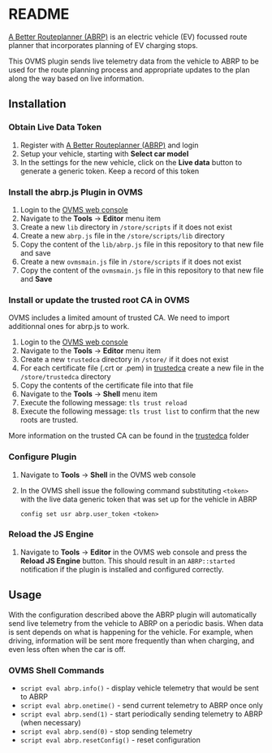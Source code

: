 # README

[A Better Routeplanner (ABRP)](https://abetterrouteplanner.com) is an electric
vehicle (EV) focussed route planner that incorporates planning of EV charging
stops.

This OVMS plugin sends live telemetry data from the vehicle to ABRP to be used
for the route planning process and appropriate updates to the plan along the way
based on live information.

## Installation

### Obtain Live Data Token

1. Register with [A Better Routeplanner (ABRP)](https://abetterrouteplanner.com)
   and login
2. Setup your vehicle, starting with **Select car model**
3. In the settings for the new vehicle, click on the **Live data** button to
   generate a generic token. Keep a record of this token

### Install the abrp.js Plugin in OVMS

1. Login to the
   [OVMS web console](https://docs.openvehicles.com/en/latest/userguide/installation.html#initial-connection-wifi-and-browser)
2. Navigate to the **Tools** -> **Editor** menu item
3. Create a new `lib` directory in `/store/scripts` if it does not exist
4. Create a new `abrp.js` file in the `/store/scripts/lib` directory
5. Copy the content of the `lib/abrp.js` file in this repository to that new
   file and save
6. Create a new `ovmsmain.js` file in `/store/scripts` if it does not exist
7. Copy the content of the `ovmsmain.js` file in this repository to that new
   file and **Save**

### Install or update the trusted root CA in OVMS

OVMS includes a limited amount of trusted CA. We need to import additionnal ones for abrp.js to work.

1. Login to the
   [OVMS web console](https://docs.openvehicles.com/en/latest/userguide/installation.html#initial-connection-wifi-and-browser)
2. Navigate to the **Tools** -> **Editor** menu item
3. Create a new `trustedca` directory in `/store/` if it does not exist
4. For each certificate file (.crt or .pem) in [trustedca](/trustedca) create a new file in the `/store/trustedca` directory
5. Copy the contents of the certificate file into that file
6. Navigate to the **Tools** -> **Shell** menu item
7. Execute the following message: `tls trust reload`
8. Execute the following message: `tls trust list` to confirm that the new roots are trusted.

More information on the trusted CA can be found in the [trustedca](/trustedca/README.md) folder

### Configure Plugin

1. Navigate to **Tools** -> **Shell** in the OVMS web console
2. In the OVMS shell issue the following command substituting `<token>` with the
   live data generic token that was set up for the vehicle in ABRP

   ```text
   config set usr abrp.user_token <token>
   ```

### Reload the JS Engine

1. Navigate to **Tools** -> **Editor** in the OVMS web console and press the
   **Reload JS Engine** button. This should result in an `ABRP::started`
   notification if the plugin is installed and configured correctly.

## Usage

With the configuration described above the ABRP plugin will automatically send
live telemetry from the vehicle to ABRP on a periodic basis. When data is sent
depends on what is happening for the vehicle. For example, when driving,
information will be sent more frequently than when charging, and even less often
when the car is off.

### OVMS Shell Commands

- `script eval abrp.info()` - display vehicle telemetry that would be sent to
  ABRP
- `script eval abrp.onetime()` - send current telemetry to ABRP once only
- `script eval abrp.send(1)` - start periodically sending telemetry to ABRP
  (when necessary)
- `script eval abrp.send(0)` - stop sending telemetry
- `script eval abrp.resetConfig()` - reset configuration
